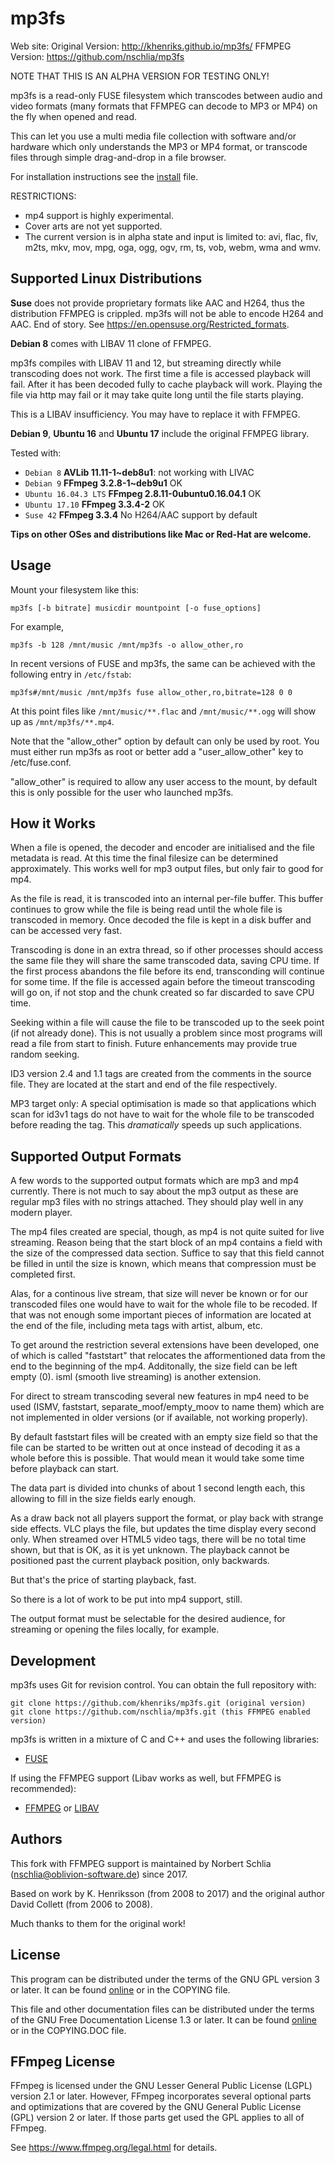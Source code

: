 mp3fs
=====

Web site:
Original Version: http://khenriks.github.io/mp3fs/
FFMPEG Version: https://github.com/nschlia/mp3fs

NOTE THAT THIS IS AN ALPHA VERSION FOR TESTING ONLY!

mp3fs is a read-only FUSE filesystem which transcodes between audio 
and video formats (many formats that FFMPEG can decode to MP3 or MP4) 
on the fly when opened and read.

This can let you use a multi media file collection with software 
and/or hardware which only understands the MP3 or MP4 format, or 
transcode files  through simple drag-and-drop in a file browser.

For installation instructions see the [install](INSTALL.md) file.

RESTRICTIONS:

* mp4 support is highly experimental.
* Cover arts are not yet supported.
* The current version is in alpha state and input is limited to:
  avi, flac, flv, m2ts, mkv, mov, mpg, oga, ogg, ogv, rm, ts, vob, 
  webm, wma and wmv.

Supported Linux Distributions
-----------------------------

**Suse** does not provide proprietary formats like AAC and H264, thus
the distribution FFMPEG is crippled. mp3fs will not be able to
encode H264 and AAC. End of story. 
See https://en.opensuse.org/Restricted_formats.

**Debian 8** comes with LIBAV 11 clone of FFMPEG. 

mp3fs compiles with LIBAV 11 and 12, but streaming directly while 
transcoding does not work. The first time a file is accessed playback 
will fail. After it has been decoded fully to cache playback will work. 
Playing the file via http may fail or it may take quite long until the
file starts playing.

This is a LIBAV insufficiency. You may have to replace it with FFMPEG.

**Debian 9**, **Ubuntu 16** and **Ubuntu 17** include the original 
FFMPEG library.

Tested with:

* `Debian 8` **AVLib 11.11-1~deb8u1**: not working with LIVAC
* `Debian 9` **FFmpeg 3.2.8-1~deb9u1** OK
* `Ubuntu 16.04.3 LTS` **FFmpeg 2.8.11-0ubuntu0.16.04.1** OK
* `Ubuntu 17.10` **FFmpeg 3.3.4-2** OK
* `Suse 42` **FFmpeg 3.3.4** No H264/AAC support by default

**Tips on other OSes and distributions like Mac or Red-Hat are welcome.**

Usage
-----

Mount your filesystem like this:

    mp3fs [-b bitrate] musicdir mountpoint [-o fuse_options]

For example,

    mp3fs -b 128 /mnt/music /mnt/mp3fs -o allow_other,ro

In recent versions of FUSE and mp3fs, the same can be achieved with the
following entry in `/etc/fstab`:

    mp3fs#/mnt/music /mnt/mp3fs fuse allow_other,ro,bitrate=128 0 0

At this point files like `/mnt/music/**.flac` and `/mnt/music/**.ogg` will
show up as `/mnt/mp3fs/**.mp4`.

Note that the "allow_other" option by default can only be used by root.
You must either run mp3fs as root or better add a "user_allow_other" key 
to /etc/fuse.conf.

"allow_other" is required to allow any user access to the mount, by
default this is only possible for the user who launched mp3fs.

How it Works
------------

When a file is opened, the decoder and encoder are initialised and
the file metadata is read. At this time the final filesize can be
determined approximately. This works well for mp3 output files,
but only fair to good for mp4.

As the file is read, it is transcoded into an internal per-file
buffer. This buffer continues to grow while the file is being read
until the whole file is transcoded in memory. Once decoded the 
file is kept in a disk buffer and can be accessed very fast.

Transcoding is done in an extra thread, so if other processes should
access the same file they will share the same transcoded data, saving
CPU time. If the first process abandons the file before its end,
transconding will continue for some time. If the file is accessed
again before the timeout transcoding will go on, if not stop and the
chunk created so far discarded to save CPU time.

Seeking within a file will cause the file to be transcoded up to the
seek point (if not already done). This is not usually a problem
since most programs will read a file from start to finish. Future
enhancements may provide true random seeking.

ID3 version 2.4 and 1.1 tags are created from the comments in the 
source file. They are located at  the start and end of the file 
respectively.

MP3 target only: A special optimisation is made so that applications 
which scan for id3v1 tags do not have to wait for the whole file to be 
transcoded before reading the tag. This *dramatically* speeds up such
applications.

Supported Output Formats
------------------------

A few words to the supported output formats which are mp3 and mp4 
currently. There is not much to say about the mp3 output as these 
are regular mp3 files with no strings attached. They should play 
well in any modern player.

The mp4 files created are special, though, as mp4 is not quite suited
for live streaming. Reason being that the start block of an mp4 
contains a field with the size of the compressed data section. Suffice
to say that this field cannot be filled in until the size is known,
which means that compression must be completed first. 

Alas, for a continous live stream, that size will never be known or
for our transcoded files one would have to wait for the whole file
to be recoded. If that was not enough some important pieces of 
information are located at the end of the file, including meta tags
with artist, album, etc.

To get around the restriction several extensions have been developed,
one of which is called "faststart" that relocates the afformentioned
data from the end to the beginning of the mp4. Additonally, the size field 
can be left empty (0). isml (smooth live streaming) is another extension.

For direct to stream transcoding several new features in mp4 need to
be used (ISMV, faststart, separate_moof/empty_moov to name them) 
which are not implemented in older versions (or if available, not 
working properly). 

By default faststart files will be created with an empty size field so 
that the file can be started to be written out at once instead of 
decoding it as a whole before this is possible. That would mean it would 
take some time before playback can start.

The data part is divided into chunks of about 1 second length each, 
this allowing to fill in the size fields early enough.

As a draw back not all players support the format, or play back with 
strange side effects. VLC plays the file, but updates the time display 
every second only. When streamed over HTML5 video tags, there will be no
total time shown, but that is OK, as it is yet unknown. The playback
cannot be positioned past the current playback position, only backwards.

But that's the price of starting playback, fast.

So there is a lot of work to be put into mp4 support, still.

The output format must be selectable for the desired audience, for
streaming or opening the files locally, for example.

Development
-----------

mp3fs uses Git for revision control. You can obtain the full repository
with:

    git clone https://github.com/khenriks/mp3fs.git (original version)
    git clone https://github.com/nschlia/mp3fs.git (this FFMPEG enabled version)

mp3fs is written in a mixture of C and C++ and uses the following libraries:

* [FUSE](http://fuse.sourceforge.net/)

If using the FFMPEG support (Libav works as well, but FFMPEG is recommended):

* [FFMPEG](https://www.ffmpeg.org/) or [LIBAV](https://www.libav.org/)

Authors
-------

This fork with FFMPEG support is maintained by Norbert Schlia 
(nschlia@oblivion-software.de) since 2017.

Based on work by K. Henriksson (from 2008 to 2017) and the original author 
David Collett (from 2006 to 2008).

Much thanks to them for the original work!

License
-------

This program can be distributed under the terms of the GNU GPL version 3
or later. It can be found [online](http://www.gnu.org/licenses/gpl-3.0.html)
or in the COPYING file.

This file and other documentation files can be distributed under the terms of
the GNU Free Documentation License 1.3 or later. It can be found
[online](http://www.gnu.org/licenses/fdl-1.3.html) or in the COPYING.DOC file.

FFmpeg License
--------------

FFmpeg is licensed under the GNU Lesser General Public License (LGPL) 
version 2.1 or later. However, FFmpeg incorporates several optional 
parts and optimizations that are covered by the GNU General Public 
License (GPL) version 2 or later. If those parts get used the GPL 
applies to all of FFmpeg. 

See https://www.ffmpeg.org/legal.html for details.
